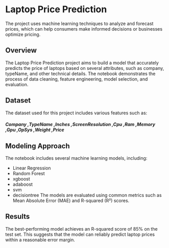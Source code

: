 # Laptop Price Prediction
The project uses machine learning techniques to analyze and forecast prices, which can help consumers make informed decisions or businesses optimize pricing.
## Overview
The Laptop Price Prediction project aims to build a model that accurately predicts the price of laptops based on several attributes, such as company, typeName, and other technical details. The notebook demonstrates the process of data cleaning, feature engineering, model selection, and evaluation.
## Dataset
The dataset used for this project includes various features such as:
##### Company ,TypeName ,Inches ,ScreenResolution ,Cpu ,Ram ,Memory ,Gpu ,OpSys ,Weight ,Price	
## Modeling Approach
The notebook includes several machine learning models, including:
 - Linear Regression
 - Random Forest
 - xgboost
 - adaboost
 - svm
 - decisiontree
The models are evaluated using common metrics such as Mean Absolute Error (MAE) and R-squared (R²) scores.
## Results
The best-performing model achieves an R-squared score of 85% on the test set. This suggests that the model can reliably predict laptop prices within a reasonable error margin.
